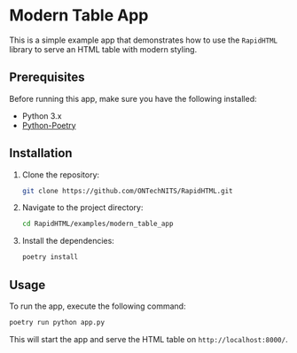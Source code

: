 # Modern Table App

This is a simple example app that demonstrates how to use the `RapidHTML` library to 
serve an HTML table with modern styling.

## Prerequisites

Before running this app, make sure you have the following installed:

- Python 3.x
- [Python-Poetry](https://python-poetry.org/docs/#installation)


## Installation

1. Clone the repository:

   ```bash
   git clone https://github.com/ONTechNITS/RapidHTML.git
   ```

2. Navigate to the project directory:

   ```bash
   cd RapidHTML/examples/modern_table_app
   ```

3. Install the dependencies:

   ```bash
   poetry install
   ```

## Usage

To run the app, execute the following command:

```bash
poetry run python app.py
```

This will start the app and serve the HTML table on `http://localhost:8000/`.
